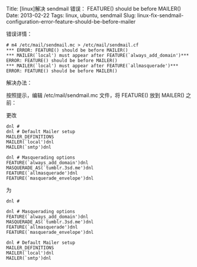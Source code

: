 Title: [linux]解决 sendmail 错误： FEATURE() should be before MAILER()
Date: 2013-02-22
Tags: linux, ubuntu, sendmail
Slug: linux-fix-sendmail-configuration-error-feature-should-be-before-mailer


错误详情：

    # m4 /etc/mail/sendmail.mc > /etc/mail/sendmail.cf
    *** ERROR: FEATURE() should be before MAILER()
    *** MAILER(`local') must appear after FEATURE(`always_add_domain')*** ERROR: FEATURE() should be before MAILER()
    *** MAILER(`local') must appear after FEATURE(`allmasquerade')*** ERROR: FEATURE() should be before MAILER()

解决办法：

按照提示，编辑 /etc/mail/sendmail.mc 文件，将 FEATURE() 放到 MAILER() 之前：

更改

    dnl #
    dnl # Default Mailer setup
    MAILER_DEFINITIONS
    MAILER(`local')dnl
    MAILER(`smtp')dnl

    dnl # Masquerading options
    FEATURE(`always_add_domain')dnl
    MASQUERADE_AS(`tumblr.3sd.me')dnl
    FEATURE(`allmasquerade')dnl
    FEATURE(`masquerade_envelope')dnl

为

    dnl #

    dnl # Masquerading options
    FEATURE(`always_add_domain')dnl
    MASQUERADE_AS(`tumblr.3sd.me')dnl
    FEATURE(`allmasquerade')dnl
    FEATURE(`masquerade_envelope')dnl

    dnl # Default Mailer setup
    MAILER_DEFINITIONS
    MAILER(`local')dnl
    MAILER(`smtp')dnl

